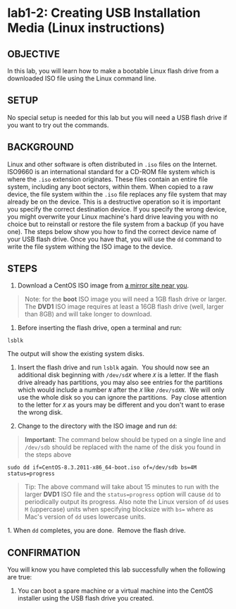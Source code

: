 # lab1-2: Creating USB Installation Media (Linux instructions)

## OBJECTIVE

In this lab, you will learn how to make a bootable Linux flash drive from a downloaded ISO file using the Linux command line.

## SETUP

No special setup is needed for this lab but you will need a USB flash drive if you want to try out the commands.

## BACKGROUND

Linux and other software is often distributed in ```.iso``` files on the Internet.  ISO9660 is an international standard for a CD-ROM file system which is where the ```.iso``` extension originates.  These files contain an entire file system, including any boot sectors, within them.  When copied to a raw device, the file system within the ```.iso``` file replaces any file system that may already be on the device.  This is a destructive operation so it is important you specify the correct destination device.  If you specify the wrong device, you might overwrite your Linux machine's hard drive leaving you with no choice but to reinstall or restore the file system from a backup (if you have one).  The steps below show you how to find the correct device name of your USB flash drive.  Once you have that, you will use the ```dd``` command to write the file system withing the ISO image to the device.

## STEPS

1. Download a CentOS ISO image from [a mirror site near you](http://isoredirect.centos.org/centos/8/isos/x86_64/).

  > Note: for the **boot** ISO image you will need a 1GB flash drive or larger.  The **DVD1** ISO image requires at least a 16GB flash drive (well, larger than 8GB) and will take longer to download.

1. Before inserting the flash drive, open a terminal and run:

  ```
  lsblk
  ```

  The output will show the existing system disks.

1. Insert the flash drive and run ```lsblk``` again.  You should now see an additional disk beginning with ```/dev/sd```*```X```* where *```X```* is a letter. If the flash drive already has partitions, you may also see entries for the partitions which would include a number *```N```* after the *```X```* like ```/dev/sd```*```XN```*.  We will only use the whole disk so you can ignore the partitions.  Pay close attention to the letter for *```X```* as yours may be different and you don't want to erase the wrong disk.

1. Change to the directory with the ISO image and run ```dd```:
  > **Important**: The command below should be typed on a single line and ```/dev/sdb``` should be replaced with the name of the disk you found in the steps above

  ```
  sudo dd if=CentOS-8.3.2011-x86_64-boot.iso of=/dev/sdb bs=4M status=progress
  ```

  > Tip: The above command will take about 15 minutes to run with the larger **DVD1** ISO file and the ```status=progress``` option will cause ```dd``` to periodically output its progress.  Also note the Linux version of ```dd``` uses ```M``` (uppercase) units when specifying blocksize with ```bs=``` where as Mac's version of ```dd``` uses lowercase units.

1. When ```dd``` completes, you are done.  Remove the flash drive.

## CONFIRMATION

You will know you have completed this lab successfully when the following are true:

  1. You can boot a spare machine or a virtual machine into the CentOS installer using the USB flash drive you created.
